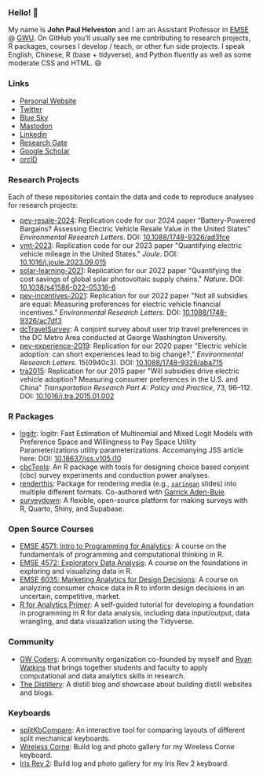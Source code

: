 
### Hello! 👋

My name is **John Paul Helveston** and I am an Assistant Professor in [EMSE](https://emse.engineering.gwu.edu/) @ [GWU](https://www.gwu.edu/). On GitHub you'll usually see me contributing to research projects, R packages, courses I develop / teach, or other fun side projects. I speak English, Chinese, R (base + tidyverse), and Python fluently as well as some moderate CSS and HTML. 😄

### Links

- [Personal Website](https://www.jhelvy.com/)
- [Twitter](https://twitter.com/JohnHelveston)
- [Blue Sky](https://bsky.app/profile/jhelvy.bsky.social)
- [Mastodon](https://fediscience.org/@jhelvy)
- [Linkedin](https://www.linkedin.com/in/jhelvy)
- [Research Gate](https://www.researchgate.net/profile/John_Helveston)
- [Google Scholar](https://scholar.google.com/citations?user=DY2D56IAAAAJ)
- [orcID](https://orcid.org/0000-0002-2657-9191)

### Research Projects

Each of these repositories contain the data and code to reproduce analyses for research projects:

- [pev-resale-2024](https://github.com/jhelvy/pev-resale-2024): Replication code for our 2024 paper “Battery-Powered Bargains? Assessing Electric Vehicle Resale Value in the United States” _Environmental Research Letters_. DOI: [10.1088/1748-9326/ad3fce](https://doi.org/10.1088/1748-9326/ad3fce)
- [vmt-2023](https://github.com/jhelvy/vmt-2023): Replication code for our 2023 paper "Quantifying electric vehicle mileage in the United States." _Joule_. DOI: [10.1016/j.joule.2023.09.015](https://doi.org/10.1016/j.joule.2023.09.015)
- [solar-learning-2021](https://github.com/jhelvy/solar-learning-2021): Replication for our 2022 paper "Quantifying the cost savings of global solar photovoltaic supply chains." _Nature_. DOI: [10.1038/s41586-022-05316-6](https://doi.org/10.1038/s41586-022-05316-6)
- [pev-incentives-2021](https://github.com/jhelvy/pev-incentives-2021): Replication for our 2022 paper "Not all subsidies are equal: Measuring preferences for electric vehicle financial incentives.” _Environmental Research Letters_. DOI: [10.1088/1748-9326/ac7df3](https://doi.org/10.1088/1748-9326/ac7df3)
- [dcTravelSurvey](https://github.com/jhelvy/dcTravelSurvey): A conjoint survey about user trip travel preferences in the DC Metro Area conducted at George Washington University.
- [pev-experience-2019](https://github.com/jhelvy/pev-experience-2019): Replication for our 2020 paper "Electric vehicle adoption: can short experiences lead to big change?,” _Environmental Research Letters_. 15(0940c3). DOI: [10.1088/1748-9326/aba715](https://doi.org/10.1088/1748-9326/aba715)
- [tra2015](https://github.com/jhelvy/tra2015): Replication for our 2015 paper "Will subsidies drive electric vehicle adoption? Measuring consumer preferences in the U.S. and China" _Transportation Research Part A: Policy and Practice_, 73, 96–112. DOI: [10.1016/j.tra.2015.01.002](https://doi.org/10.1016/j.tra.2015.01.002)

### R Packages

- [logitr](https://jhelvy.github.io/logitr/): logitr: Fast Estimation of Multinomial and Mixed Logit Models with Preference Space and Willingness to Pay Space Utility Parameterizations utility parameterizations. Accomanying JSS article here: DOI: [10.18637/jss.v105.i10](https://doi.org/10.18637/jss.v105.i10)
- [cbcTools](https://jhelvy.github.io/cbcTools/): An R package with tools for designing choice based conjoint (cbc) survey experiments and conduction power analyses.
- [renderthis](https://jhelvy.github.io/renderthis/): Package for rendering media (e.g., [`xaringan`](https://github.com/yihui/xaringan) slides) into multiple different formats. Co-authored with [Garrick Aden-Buie](https://github.com/gadenbuie).
- [surveydown](https://github.com/surveydown-dev/surveydown/): A flexible, open-source platform for making surveys with R, Quarto, Shiny, and Supabase.

### Open Source Courses

- [EMSE 4571: Intro to Programming for Analytics](https://p4a.seas.gwu.edu/): A course on the fundamentals of programming and computational thinking in R.
- [EMSE 4572: Exploratory Data Analysis](https://eda.seas.gwu.edu/): A course on the foundations in exploring and visualizing data in R.
- [EMSE 6035: Marketing Analytics for Design Decisions](https://madd.seas.gwu.edu/): A course on analyzing consumer choice data in R to inform design decisions in an uncertain, competitive, market.
- [R for Analytics Primer](https://jhelvy.github.io/r4aPrimer/): A self-guided tutorial for developing a foundation in programming in R for data analysis, including data input/output, data wrangling, and data visualization using the Tidyverse.

### Community

- [GW Coders](https://gwcoders.github.io/studyGroup/): A community organization co-founded by myself and [Ryan Watkins](https://ryanrwatkins.com/) that brings together students and faculty to apply computational and data analytics skills in research. 
- [The Distillery](https://distillery.rbind.io/): A distill blog and showcase about building distill websites and blogs.

### Keyboards

- [splitKbCompare](jhelvy.github.io/splitkbcompare/): An interactive tool for comparing layouts of different split mechanical keyboards.
- [Wireless Corne](https://github.com/jhelvy/wireless-corne/): Build log and photo gallery for my Wireless Corne keyboard.
- [Iris Rev 2](https://github.com/jhelvy/iris-rev2/): Build log and photo gallery for my Iris Rev 2 keyboard.
